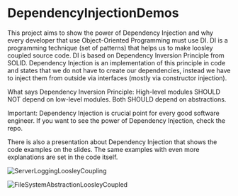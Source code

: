 # DependencyInjectionDemos

This project aims to show the power of Dependency Injection and why every developer that use Object-Oriented Programming must use DI.
DI is a programming technique (set of patterns) that helps us to make loosley coupled source code. DI is based on Dependency Inversion Principle from SOLID.
Dependency Injection is an implementation of this principle in code and states that we do not have to create our dependencies, instead we have to inject them
from outside via interfaces (mostly via constructor injection). 

What says Dependency Inversion Principle: High-level modules SHOULD NOT depend on low-level modules. Both SHOULD depend on abstractions.

Important: Dependency Injection is crucial point for every good software engineer. If you want to see the power of Dependency Injection, check the repo.

There is also a presentation about Dependency Injection that shows the code examples on the slides. The same examples with even more explanations are set
in the code itself.

![ServerLoggingLoosleyCoupling](https://github.com/velizar92/DependencyInjectionDemos/assets/40525254/2110b72a-44c9-4177-9f65-d06aa4eecdb1)

![FileSystemAbstractionLoosleyCoupled](https://github.com/velizar92/DependencyInjectionDemos/assets/40525254/6015d3a1-3007-4318-9064-9dd42d114c0c)

